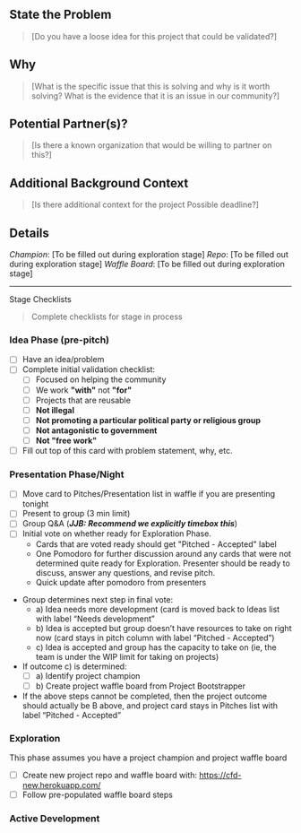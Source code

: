 ## State the Problem
> [Do you have a loose idea for this project that could be validated?]

## Why
> [What is the specific issue that this is solving and why is it worth solving?
What is the evidence that it is an issue in our community?]

## Potential Partner(s)?
> [Is there a known organization that would be willing to partner on this?]

## Additional Background Context
> [Is there additional context for the project
Possible deadline?]

## Details
_Champion_:  [To be filled out during exploration stage]
_Repo_: [To be filled out during exploration stage]
_Waffle Board_: [To be filled out during exploration stage]

___
Stage Checklists
> Complete checklists for stage in process

### Idea Phase (pre-pitch)
- [ ] Have an idea/problem
- [ ] Complete initial validation checklist:
  - [ ] Focused on helping the community
  - [ ] We work **"with"** not **"for"**
  - [ ] Projects that are reusable
  - [ ] **Not illegal**
  - [ ] **Not promoting a particular political party or religious group**
  - [ ] **Not antagonistic to government**
  - [ ] **Not "free work"**
- [ ] Fill out top of this card with problem statement, why, etc.

### Presentation Phase/Night
- [ ] Move card to Pitches/Presentation list in waffle if you are presenting tonight
- [ ] Present to group (3 min limit)
- [ ] Group Q&A (***JJB: Recommend we explicitly timebox this***)
- [ ] Initial vote on whether ready for Exploration Phase.
  - Cards that are voted ready should get "Pitched - Accepted" label
  - One Pomodoro for further discussion around any cards that were not determined quite ready for Exploration. Presenter should be ready to discuss, answer any questions, and revise pitch.
  - Quick update after pomodoro from presenters
- Group determines next step in final vote:
  - a) Idea needs more development (card is moved back to Ideas list with label “Needs development”
  - b) Idea is accepted but group doesn’t have resources to take on right now (card stays in pitch column with label “Pitched - Accepted”)
  - c) Idea is accepted and group has the capacity to take on (ie, the team is under the WIP limit for taking on projects)
- If outcome c) is determined:
  - [ ] a) Identify project champion
  - [ ] b) Create project waffle board from Project Bootstrapper
- If the above steps cannot be completed, then the project outcome should actually be B above, and project card stays in Pitches list with label “Pitched - Accepted”

### Exploration
This phase assumes you have a project champion and project waffle board
- [ ] Create new project repo and waffle board with: https://cfd-new.herokuapp.com/
- [ ] Follow pre-populated waffle board steps

### Active Development


